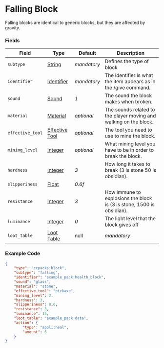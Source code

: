 # Falling Block

Falling blocks are identical to generic blocks, but they are affected by gravity.

### Fields

   Field   | Type | Default | Description
-----------|------|---------|-------------
`subtype` | [String]() | *mandatory* | Defines the type of block
`identifier` | [Identifier]() | *mandatory* | The identifier is what the item appears as in the /give command.
`sound` | [Sound]() | *1* | The sound the block makes when broken.
`material` | [Material]() | *optional* | The sounds related to the player moving and walking on the block.
`effective_tool` | [Effective Tool]() | *optional* | The tool you need to use to mine the block.
`mining_level` | [Integer]() | *optional* | What mining level you have to be in order to break the block.
`hardness` | [Integer]() | *3* | How long it takes to break (3 is stone 50 is obsidian).
`slipperiness` | [Float]() | *0.6f* | 
`resistance` | [Integer]() | *3* | How immune to explosions the block is (3 is stone, 1500 is obsidian).
`luminance` | [Integer]() | *0* | The light level that the block gives off
`loot_table` | [Loot Table]() | null | *mandatory* | The loot table for the block(s) that is dropped when this block is broken

### Example Code

```json
{
    "type": "ccpacks:block",
	"subtype": "falling",
    "identifier": "example_pack:health_block",
    "sound": "glass",
    "material": "stone",
    "effective_tool": "pickaxe",
    "mining_level": 2,
    "hardness": 3,
    "slipperiness": 0.6,
    "resistance": 3,
    "luminance": 15,
	"loot_table": "example_pack:data",
    "action": {
        "type": "apoli:heal",
		"amount": 6
    }
}
```